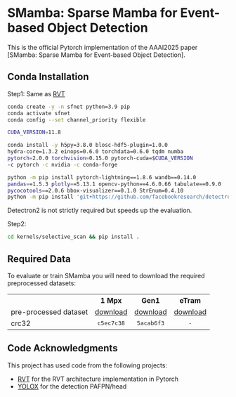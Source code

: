 # SMamba: Sparse Mamba for Event-based Object Detection

This is the official Pytorch implementation of the AAAI2025 paper [SMamba: Sparse Mamba for Event-based Object Detection].

## Conda Installation 
Step1: Same as [RVT](https://github.com/uzh-rpg/RVT)

```Bash
conda create -y -n sfnet python=3.9 pip
conda activate sfnet
conda config --set channel_priority flexible

CUDA_VERSION=11.8

conda install -y h5py=3.8.0 blosc-hdf5-plugin=1.0.0
hydra-core=1.3.2 einops=0.6.0 torchdata=0.6.0 tqdm numba
pytorch=2.0.0 torchvision=0.15.0 pytorch-cuda=$CUDA_VERSION
-c pytorch -c nvidia -c conda-forge

python -m pip install pytorch-lightning==1.8.6 wandb==0.14.0
pandas==1.5.3 plotly==5.13.1 opencv-python==4.6.0.66 tabulate==0.9.0
pycocotools==2.0.6 bbox-visualizer==0.1.0 StrEnum=0.4.10
python -m pip install 'git+https://github.com/facebookresearch/detectron2.git'
```
Detectron2 is not strictly required but speeds up the evaluation.

Step2:

```Bash
cd kernels/selective_scan && pip install .
```
## Required Data
To evaluate or train SMamba you will need to download the required preprocessed datasets:

<table><tbody>
<th valign="bottom"></th>
<th valign="bottom">1 Mpx</th>
<th valign="bottom">Gen1</th>
  <th valign="bottom">eTram</th>
<tr><td align="left">pre-processed dataset</td>
<td align="center"><a href="https://download.ifi.uzh.ch/rpg/RVT/datasets/preprocessed/gen4.tar">download</a></td>
<td align="center"><a href="https://download.ifi.uzh.ch/rpg/RVT/datasets/preprocessed/gen1.tar">download</a></td>
<td align="center"><a href="https://docs.google.com/forms/d/e/1FAIpQLSfH2LI5oqWWfose-pBC3dsbaAMvRQuv0BI93njV_5wQjYx83w/viewform">download</a></td>
</tr>
<tr><td align="left">crc32</td>
<td align="center"><tt>c5ec7c38</tt></td>
<td align="center"><tt>5acab6f3</tt></td>
<td align="center"><tt>-</tt></td>
</tr>
</tbody></table>

## Code Acknowledgments
This project has used code from the following projects:
- [RVT](https://github.com/uzh-rpg/RVT) for the RVT architecture implementation in Pytorch
- [YOLOX](https://github.com/Megvii-BaseDetection/YOLOX) for the detection PAFPN/head
